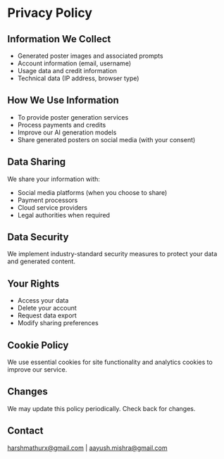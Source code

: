 # Privacy Policy

## Information We Collect
- Generated poster images and associated prompts
- Account information (email, username)
- Usage data and credit information
- Technical data (IP address, browser type)

## How We Use Information
- To provide poster generation services
- Process payments and credits
- Improve our AI generation models
- Share generated posters on social media (with your consent)

## Data Sharing
We share your information with:
- Social media platforms (when you choose to share)
- Payment processors
- Cloud service providers
- Legal authorities when required

## Data Security
We implement industry-standard security measures to protect your data and generated content.

## Your Rights
- Access your data
- Delete your account
- Request data export
- Modify sharing preferences

## Cookie Policy
We use essential cookies for site functionality and analytics cookies to improve our service.

## Changes
We may update this policy periodically. Check back for changes.

## Contact
harshmathurx@gmail.com | aayush.mishra@gmail.com
